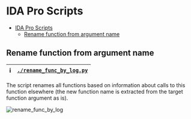 # IDA Pro Scripts

- [IDA Pro Scripts](#ida-pro-scripts)
  - [Rename function from argument name](#rename-function-from-argument-name)

## Rename function from argument name

| :information_source: | [`./rename_func_by_log.py`](./rename_func_by_log.py) |
| -------------------- | ---------------------------------------------------- |

The script renames all functions based on information about calls to this function elsewhere (the new function name is extracted from the target function argument as is).

![rename_func_by_log](https://github.com/user-attachments/assets/a3a297f6-d23b-49bd-a305-66c336ed28d9)
